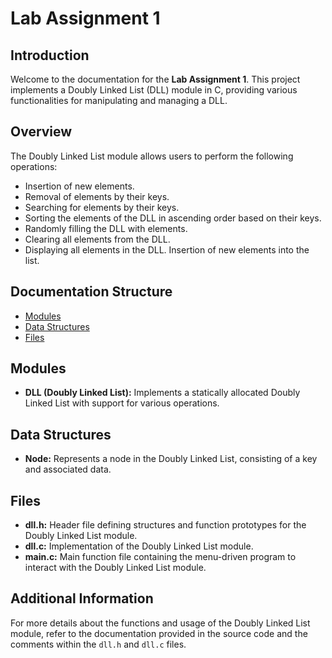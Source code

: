 # Lab Assignment 1

## Introduction

Welcome to the documentation for the **Lab Assignment 1**. This project implements a Doubly Linked List (DLL) module in C, providing various functionalities for manipulating and managing a DLL.

## Overview

The Doubly Linked List module allows users to perform the following operations:

- Insertion of new elements.
- Removal of elements by their keys.
- Searching for elements by their keys.
- Sorting the elements of the DLL in ascending order based on their keys.
- Randomly filling the DLL with elements.
- Clearing all elements from the DLL.
- Displaying all elements in the DLL. Insertion of new elements into the list.

## Documentation Structure

- [Modules](#modules)
- [Data Structures](#data-structures)
- [Files](#files)

## Modules

- **DLL (Doubly Linked List):** Implements a statically allocated Doubly Linked List with support for various operations.

## Data Structures

- **Node:** Represents a node in the Doubly Linked List, consisting of a key and associated data.

## Files

- **dll.h:** Header file defining structures and function prototypes for the Doubly Linked List module.
- **dll.c:** Implementation of the Doubly Linked List module.
- **main.c:** Main function file containing the menu-driven program to interact with the Doubly Linked List module.

## Additional Information

For more details about the functions and usage of the Doubly Linked List module, refer to the documentation provided in the source code and the comments within the `dll.h` and `dll.c` files.


